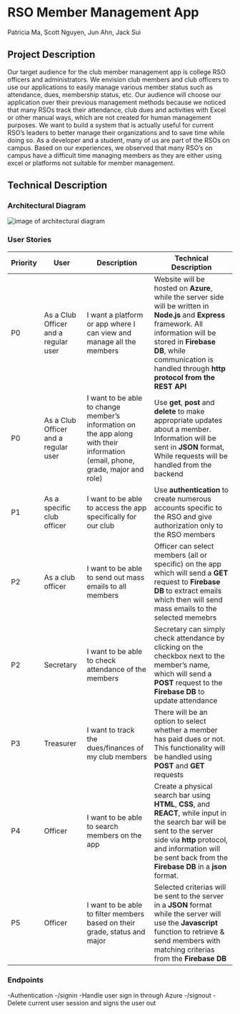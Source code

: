 # RSO Member Management App
Patricia Ma, Scott Nguyen, Jun Ahn, Jack Sui 

## Project Description
Our target audience for the club member management app is college RSO officers and administrators. We envision club members and club officers to use our applications to easily manage various member status such as attendance, dues, membership status, etc. Our audience will choose our application over their previous management methods because we noticed that many RSOs track their attendance, club dues and activities with Excel or other manual ways, which are not created for human management purposes. We want to build a system that is actually useful for current RSO’s leaders to better manage their organizations and to save time while doing so. As a developer and a student, many of us are part of the RSOs on campus. Based on our experiences, we observed that many RSO’s on campus have a difficult time managing members as they are either using excel or platforms not suitable for member management.


## Technical Description
### Architectural Diagram
![image of architectural diagram](images/arch-diagram%20copy.png)

### User Stories
|Priority|User|Description|Technical Description|
|---|---|---|---|
|P0|As a Club Officer and a regular user|I want a platform or app where I can view and manage all the members|Website will be hosted on **Azure**, while the server side will be written in **Node.js** and **Express** framework. All information will be stored in **Firebase DB**, while communication is handled through **http protocol from the REST API**|
|P0|As a Club Officer and a regular user|I want to be able to change member’s information on the app along with their information (email, phone, grade, major and role)|Use **get**, **post** and **delete** to make appropriate updates about a member. Information will be sent in **JSON** format, While requests will be handled from the backend|
|P1|As a specific club officer|I want to be able to access the app specifically for our club|Use **authentication** to create numerous accounts specific to the RSO and give authorization only to the RSO members|
|P2|As a club officer|I want to be able to send out mass emails to all members|Officer can select members (all or specific) on the app which will send a **GET** request to **Firebase DB** to extract emails which then will send mass emails to the selected memebrs|
|P2|Secretary|I want to be able to check attendance of the members|Secretary can simply check attendance by clicking on the checkbox next to the member’s name, which will send a **POST** request to the **Firebase DB** to update attendance|
|P3|Treasurer|I want to track the dues/finances of my club members|There will be an option to select whether a member has paid dues or not. This functionality will be handled using **POST** and **GET** requests|
|P4|Officer|I want to be able to search members on the app|Create a physical search bar using **HTML**, **CSS**, and **REACT**, while input in the search bar will be sent to the server side via **http** protocol, and information will be sent back from the **Firebase DB** in a **json** format.
|P5|Officer|I want to be able to filter members based on their grade, status and major|Selected criterias will be sent to the server in a **JSON** format while the server will use the **Javascript** function to retrieve & send members with matching criterias from the **Firebase DB**


###  Endpoints
-Authentication
  -/signin
    -Handle user sign in through Azure
  -/signout
    -Delete current user session and signs the user out




